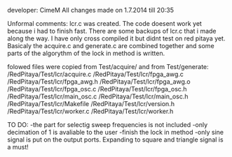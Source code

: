
developer: CimeM
All changes made on 1.7.2014 till 20:35

Unformal comments:
lcr.c was created. The code doesent work yet because i had to finish fast. 
There are some backups of lcr.c that i made along the way. 
I have only cross compiled it but didnt test on red pitaya yet. 
Basicaly the acquire.c and generate.c are combined together and some parts of the algorythm of the lock in method is written.

folowed files were copied from Test/acquire/ and from Test/generate:
/RedPitaya/Test/lcr/acquire.c
/RedPitaya/Test/lcr/fpga_awg.c
/RedPitaya/Test/lcr/fpga_awg.h
/RedPitaya/Test/lcr/fpga_awg.o
/RedPitaya/Test/lcr/fpga_osc.c
/RedPitaya/Test/lcr/fpga_osc.h
/RedPitaya/Test/lcr/main_osc.c
/RedPitaya/Test/lcr/main_osc.h
/RedPitaya/Test/lcr/Makefile
/RedPitaya/Test/lcr/version.h
/RedPitaya/Test/lcr/worker.c
/RedPitaya/Test/lcr/worker.h


TO DO:
-the part for selectig sweep frequencies is not included
-only decimation of 1 is avaliable to the user
-finish the lock in method
-only sine signal is put on the output ports. Expanding to square and triangle signal is a must!



